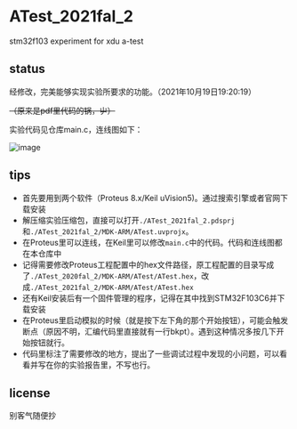 # ATest_2021fal_2
stm32f103 experiment for xdu a-test

## status
经修改，完美能够实现实验所要求的功能。（2021年10月19日19:20:19）

~~（原来是pdf里代码的锅，屮）~~

实验代码见仓库main.c，连线图如下：

![image](https://user-images.githubusercontent.com/30371828/133403650-346d6de4-fc1a-4520-b294-1f81c019a052.png)

## tips
- 首先要用到两个软件（Proteus 8.x/Keil uVision5)。通过搜索引擎或者官网下载安装
- 解压缩实验压缩包，直接可以打开`./ATest_2021fal_2.pdsprj`和`./ATest_2021fal_2/MDK-ARM/ATest.uvprojx`。
- 在Proteus里可以连线，在Keil里可以修改`main.c`中的代码。代码和连线图都在本仓库中
- 记得需要修改Proteus工程配置中的hex文件路径，原工程配置的目录写成了`./ATest_2020fal_2/MDK-ARM/ATest/ATest.hex`，改成`./ATest_2021fal_2/MDK-ARM/ATest/ATest.hex`
- 还有Keil安装后有一个固件管理的程序，记得在其中找到STM32F103C6并下载安装
- 在Proteus里启动模拟的时候（就是按下左下角的那个开始按钮），可能会触发断点（原因不明，汇编代码里直接就有一行bkpt）。遇到这种情况多按几下开始按钮就行。
- 代码里标注了需要修改的地方，提出了一些调试过程中发现的小问题，可以看看并写在你的实验报告里，不写也行。

## license
别客气随便抄
